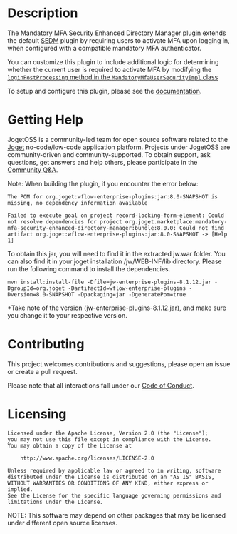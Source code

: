 # Description

The Mandatory MFA Security Enhanced Directory Manager plugin extends the default [SEDM](https://dev.joget.org/community/display/DX8/Security+Enhanced+Directory+Manager) plugin by requiring users to activate MFA upon logging in, when configured with a compatible mandatory MFA authenticator.

You can customize this plugin to include additional logic for determining whether the current user is required to activate MFA by modifying the [`loginPostProcessing` method in the `MandatoryMfaUserSecurityImpl` class](https://github.com/jogetoss/mandatory-mfa-security-enhanced-directory-manager/blob/b33df2fc15f93e75153a6abcd52acee8824561f0/src/main/java/org/joget/marketplace/MandatoryMfaUserSecurityImpl.java#L49)

To setup and configure this plugin, please see the [documentation](https://dev.joget.org/community/display/SANDBOX2/Mandatory+MFA+Security+Enhanced+Directory+Manager).

# Getting Help

JogetOSS is a community-led team for open source software related to the [Joget](https://www.joget.org) no-code/low-code application platform.
Projects under JogetOSS are community-driven and community-supported.
To obtain support, ask questions, get answers and help others, please participate in the [Community Q&A](https://answers.joget.org/).

Note: When building the plugin, if you encounter the error below:

    The POM for org.joget:wflow-enterprise-plugins:jar:8.0-SNAPSHOT is missing, no dependency information available

    Failed to execute goal on project record-locking-form-element: Could not resolve dependencies for project org.joget.marketplace:mandatory-mfa-security-enhanced-directory-manager:bundle:8.0.0: Could not find artifact org.joget:wflow-enterprise-plugins:jar:8.0-SNAPSHOT -> [Help 1]

To obtain this jar, you will need to find it in the extracted jw.war folder. You can also find it in your joget installation /jw/WEB-INF/lib directory. Please run the following command to install the dependencies.

    mvn install:install-file -Dfile=jw-enterprise-plugins-8.1.12.jar -DgroupId=org.joget -DartifactId=wflow-enterprise-plugins -Dversion=8.0-SNAPSHOT -Dpackaging=jar -DgeneratePom=true
*Take note of the version (jw-enterprise-plugins-8.1.12.jar), and make sure you change it to your respective version.

# Contributing

This project welcomes contributions and suggestions, please open an issue or create a pull request.

Please note that all interactions fall under our [Code of Conduct](https://github.com/jogetoss/repo-template/blob/main/CODE_OF_CONDUCT.md).

# Licensing

    Licensed under the Apache License, Version 2.0 (the "License");
    you may not use this file except in compliance with the License.
    You may obtain a copy of the License at

        http://www.apache.org/licenses/LICENSE-2.0

    Unless required by applicable law or agreed to in writing, software
    distributed under the License is distributed on an "AS IS" BASIS,
    WITHOUT WARRANTIES OR CONDITIONS OF ANY KIND, either express or implied.
    See the License for the specific language governing permissions and
    limitations under the License.

NOTE: This software may depend on other packages that may be licensed under different open source licenses.
